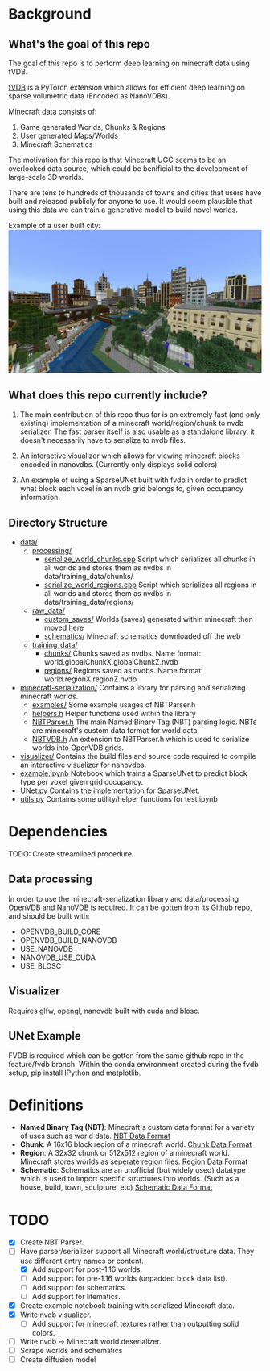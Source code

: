 # Background

## What's the goal of this repo
The goal of this repo is to perform deep learning on minecraft data using fVDB.

[fVDB](https://github.com/AcademySoftwareFoundation/openvdb/tree/feature/fvdb/fvdb) is a PyTorch extension which allows for efficient deep learning on sparse volumetric data (Encoded as NanoVDBs).

Minecraft data consists of:

1. Game generated Worlds, Chunks & Regions
2. User generated Maps/Worlds
3. Minecraft Schematics

The motivation for this repo is that Minecraft UGC seems to be an overlooked data source, which could be benificial to the development of large-scale 3D worlds.

There are tens to hundreds of thousands of towns and cities that users have built and released publicly for anyone to use. It would seem plausible that using this data we can train a generative model to build novel worlds.

Example of a user built city:
![Example City World](imgs/city.png)

## What does this repo currently include?
1. The main contribution of this repo thus far is an extremely fast (and only existing) implementation of a minecraft world/region/chunk to nvdb serializer. The fast parser itself is also usable as a standalone library, it doesn't necessarily have to serialize to nvdb files.

2. An interactive visualizer which allows for viewing minecraft blocks encoded in nanovdbs. (Currently only displays solid colors)

3. An example of using a SparseUNet built with fvdb in order to predict what block each voxel in an nvdb grid belongs to, given occupancy information.

## Directory Structure
 * [data/](./data)
    * [processing/](./data/processing/)
        * [serialize_world_chunks.cpp](./data/processing/serialize_world_chunks.cpp) Script which serializes all chunks in all worlds and stores them as nvdbs in data/training_data/chunks/
        * [serialize_world_regions.cpp](./data/processing/serialize_world_regions.cpp) Script which serializes all regions in all worlds and stores them as nvdbs in data/training_data/regions/
    * [raw_data/](./data/raw_data/)
        * [custom_saves/](./data/raw_data/custom_saves/) Worlds (saves) generated within minecraft then moved here
        * [schematics/](./data/raw_data/schematics/) Minecraft schematics downloaded off the web
    * [training_data/](./data/training_data/)
        * [chunks/](./data/training_data/chunks/) Chunks saved as nvdbs. Name format: world.globalChunkX.globalChunkZ.nvdb
        * [regions/](./data/training_data/regions/) Regions saved as nvdbs. Name format: world.regionX.regionZ.nvdb
 * [minecraft-serialization/](./minecraft-serialization) Contains a library for parsing and serializing minecraft worlds.
    * [examples/](./minecraft-serialization/examples/) Some example usages of NBTParser.h
    * [helpers.h](./minecraft-serialization/helpers.h) Helper functions used within the library
    * [NBTParser.h](./minecraft-serialization/NBTParser.h) The main Named Binary Tag (NBT) parsing logic. NBTs are minecraft's custom data format for world data.
    * [NBTVDB.h](./minecraft-serialization/NBTVDB.h) An extension to NBTParser.h which is used to serialize worlds into OpenVDB grids.
 * [visualizer/](./visualizer) Contains the build files and source code required to compile an interactive visualizer for nanovdbs.
 * [example.ipynb](./example.ipynb) Notebook which trains a SparseUNet to predict block type per voxel given grid occupancy.
 * [UNet.py](./UNet.py) Contains the implementation for SparseUNet.
 * [utils.py](./utils.py) Contains some utility/helper functions for test.ipynb

# Dependencies
TODO: Create streamlined procedure.

## Data processing
In order to use the minecraft-serialization library and data/processing OpenVDB and NanoVDB is required. It can be gotten from its [Github repo](https://github.com/AcademySoftwareFoundation/openvdb.git), and should be built with:
- OPENVDB_BUILD_CORE
- OPENVDB_BUILD_NANOVDB
- USE_NANOVDB
- NANOVDB_USE_CUDA
- USE_BLOSC

## Visualizer
Requires glfw, opengl, nanovdb built with cuda and blosc.

## UNet Example
FVDB is required which can be gotten from the same github repo in the feature/fvdb branch. Within the conda environment created during the fvdb setup, pip install IPython and matplotlib.

# Definitions 
- **Named Binary Tag (NBT)**: Minecraft's custom data format for a variety of uses such as world data. [NBT Data Format](https://minecraft.fandom.com/wiki/NBT_format)
- **Chunk**: A 16x16 block region of a minecraft world. [Chunk Data Format](https://minecraft.fandom.com/wiki/Chunk_format)
- **Region**: A 32x32 chunk or 512x512 region of a minecraft world. Minecraft stores worlds as seperate region files. [Region Data Format](https://minecraft.fandom.com/wiki/Region_file_format)
- **Schematic**: Schematics are an unofficial (but widely used) datatype which is used to import specific structures into worlds. (Such as a house, build, town, sculpture, etc) [Schematic Data Format](https://minecraft.fandom.com/wiki/Schematic_file_format)

# TODO
- [x] Create NBT Parser.
- [ ] Have parser/serializer support all Minecraft world/structure data. They use different entry names or content.  
    - [x] Add support for post-1.16 worlds.  
    - [ ] Add support for pre-1.16 worlds (unpadded block data list).  
    - [ ] Add support for schematics.
    - [ ] Add support for litematics.
- [x] Create example notebook training with serialized Minecraft data.  
- [x] Write nvdb visualizer.
    - [ ] Add support for minecraft textures rather than outputting solid colors.
- [ ] Write nvdb → Minecraft world deserializer.
- [ ] Scrape worlds and schematics
- [ ] Create diffusion model